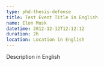 ```yaml
---
type: phd-thesis-defense
title: Test Event Title in English
name: Elon Musk
datetime: 2012-12-12T12:12:12
duration: 2h
location: Location in English
---
```

Description in English